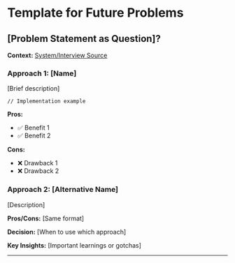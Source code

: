# Template for Future Problems

## [Problem Statement as Question]?

**Context:** [System/Interview Source](link)

### Approach 1: [Name]

[Brief description]

```code
// Implementation example
```

**Pros:**

- ✅ Benefit 1
- ✅ Benefit 2

**Cons:**

- ❌ Drawback 1
- ❌ Drawback 2

### Approach 2: [Alternative Name]

[Description]

**Pros/Cons:** [Same format]

**Decision:** [When to use which approach]

**Key Insights:** [Important learnings or gotchas]

---
